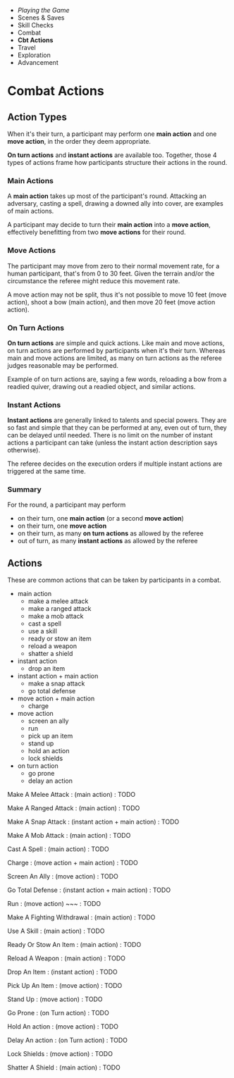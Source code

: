 
<!-- .margin.compass -->
* _Playing the Game_
* Scenes & Saves
* Skill Checks
* Combat
* **Cbt Actions**
* Travel
* Exploration
* Advancement


# Combat Actions

## Action Types

When it's their turn, a participant may perform one **main action** and one **move action**, in the order they deem appropriate.

**On turn actions** and **instant actions** are available too. Together, those 4 types of actions frame how participants structure their actions in the round.

### Main Actions

A **main action** takes up most of the participant's round. Attacking an adversary, casting a spell, drawing a downed ally into cover, are examples of main actions.

A participant may decide to turn their **main action** into a **move action**, effectively benefitting from two **move actions** for their round.

### Move Actions

The participant may move from zero to their normal movement rate, for a human participant, that's from 0 to 30 feet. Given the terrain and/or the circumstance the referee might reduce this movement rate.

A move action may not be split, thus it's not possible to move 10 feet (move action), shoot a bow (main action), and then move 20 feet (move action action).

### On Turn Actions

**On turn actions** are simple and quick actions. Like main and move actions, on turn actions are performed by participants when it's their turn. Whereas main and move actions are limited, as many on turn actions as the referee judges reasonable may be performed.

Example of on turn actions are, saying a few words, reloading a bow from a readied quiver, drawing out a readied object, and similar actions.

### Instant Actions

**Instant actions** are generally linked to talents and special powers. They are so fast and simple that they can be performed at any, even out of turn, they can be delayed until needed. There is no limit on the number of instant actions a participant can take (unless the instant action description says otherwise).

The referee decides on the execution orders if multiple instant actions are triggered at the same time.

### Summary

For the round, a participant may perform

* on their turn, one **main action** (or a second **move action**)
* on their turn, one **move action**
* on their turn, as many **on turn actions** as allowed by the referee
* out of turn, as many **instant actions** as allowed by the referee

## Actions

These are common actions that can be taken by participants in a combat.

* main action
  * make a melee attack
  * make a ranged attack
  * make a mob attack
  * cast a spell
  * use a skill
  * ready or stow an item
  * reload a weapon
  * shatter a shield
* instant action
  * drop an item
* instant action + main action
  * make a snap attack
  * go total defense
* move action + main action
  * charge
* move action
  * screen an ally
  * run
  * pick up an item
  * stand up
  * hold an action
  * lock shields
* on turn action
  * go prone
  * delay an action


Make A Melee Attack
: (main action)
: TODO

Make A Ranged Attack
: (main action)
: TODO

Make A Snap Attack
: (instant action + main action)
: TODO

Make A Mob Attack
: (main action)
: TODO

Cast A Spell
: (main action)
: TODO

Charge
: (move action + main action)
: TODO

Screen An Ally
: (move action)
: TODO

Go Total Defense
: (instant action + main action)
: TODO

Run
: (move action) ~~~
: TODO

Make A Fighting Withdrawal
: (main action)
: TODO

Use A Skill
: (main action)
: TODO

Ready Or Stow An Item
: (main action)
: TODO

Reload A Weapon
: (main action)
: TODO

Drop An Item
: (instant action)
: TODO

Pick Up An Item
: (move action)
: TODO

Stand Up
: (move action)
: TODO

Go Prone
: (on Turn action)
: TODO

Hold An action
: (move action)
: TODO

Delay An action
: (on Turn action)
: TODO

<!-- ??? -->

Lock Shields
: (move action)
: TODO

Shatter A Shield
: (main action)
: TODO

